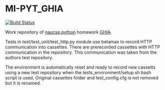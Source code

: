 # MI-PYT_GHIA
[![Build Status](https://travis-ci.com/budikpet/MI-PYT_GHIA.svg?token=NsX1uECKWY27k8Urnctq&branch=GHIA_IV)](https://travis-ci.com/budikpet/MI-PYT_GHIA)

Work repository of [naucse.python](https://naucse.python.cz/2019/mipyt-zima/) homework [GHIA](https://github.com/cvut/ghia/tree/basic).

Tests in test/test_unit/test_http.py module use betamax to record HTTP communication into cassettes. There are prerecorded cassettes with HTTP communication in the repository. This communication was taken from the authors test repository. 

The environment is automatically reset and ready to record new cassetts using a new test repository when the tests_environment/setup.sh bash script is used. Original cassettes folder and test_config.cfg is not removed but it is renamed.
